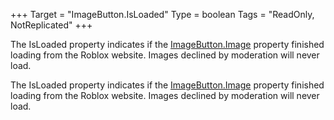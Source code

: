 +++
Target = "ImageButton.IsLoaded"
Type = boolean
Tags = "ReadOnly, NotReplicated"
+++

The IsLoaded property indicates if the [ImageButton.Image](https://developer.roblox.com/api-reference/property/ImageButton/Image) property finished loading from the Roblox website. Images declined by moderation will never load.	The IsLoaded property indicates if the [ImageButton.Image](https://developer.roblox.com/api-reference/property/ImageButton/Image) property finished loading from the Roblox website. Images declined by moderation will never load.